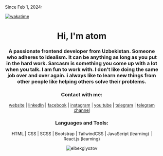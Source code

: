 <p align="left">
Since Feb 1, 2024: <br>
 
[![wakatime](https://wakatime.com/badge/user/018d6315-9e1f-43e0-b4a5-8e5e402d8778.svg)](https://wakatime.com/@018d6315-9e1f-43e0-b4a5-8e5e402d8778) <br>
</p>
 
<h1 align="center">Hi, I'm atom</h1>
<h3 align="center">A passionate frontend developer from Uzbekistan. Someone who adheres to idealism. It can be anything as long as you put in the hard work. Sarcasm is something you come up with a lot when you talk. I am fun to work with. I don't like doing the same job over and over again. i always like to learn new things from other people like helping others solve their problems.</h3>



<h3 align="center">Contact with me:</h3>
<p align="center">
<a href="https://giyozov.uz" target="_blank">website</a> |
<a href="https://linkedin.com/in/elbekgiyozov" target="_blank">linkedIn</a> | 
<a href="https://fb.com/elbekgiyozov" target="_blank">facebook</a> | 
<a href="https://instagram.com/elbekgiyozov" target="_blank">instagram</a> |
<a href="https://www.youtube.com/c/elbekgiyozov" target="_blank">you tube</a> |
<a href="https://t.me/atom_017" target="_blank">telegram</a> | 
<a href="https://t.me/atom_webdev" target="_blank">telegram channel</a>

</p>

<h3 align="center">Languages and Tools:</h3>
<p align="center"> HTML | CSS | SCSS | Bootstrap | TailwindCSS | JavaScript (learning) | React.js (learning) </p>

<p align="center"> <img src="https://komarev.com/ghpvc/?username=elbekgiyozov&label=Profile%20views&color=0e75b6&style=flat" alt="elbekgiyozov" /> </p>

